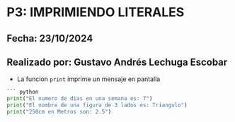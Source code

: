 # P3: IMPRIMIENDO LITERALES
## Fecha: 23/10/2024
## Realizado por: Gustavo Andrés Lechuga Escobar
- La funcion `print` imprime un mensaje en pantalla 
``` python
``` python
print("El numero de dias en una semana es: 7")
print("El nombre de una figura de 3 lados es: Triangulo")
print("250cm en Metros son: 2.5")
